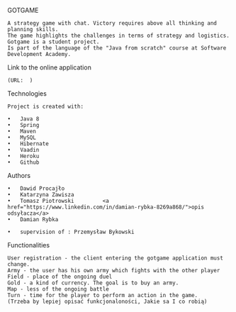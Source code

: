 GOTGAME

    A strategy game with chat. Victory requires above all thinking and planning skills. 
    The game highlights the challenges in terms of strategy and logistics. Gotgame is a student project. 
    Is part of the language of the "Java from scratch" course at Software Development Academy.

Link to the online application

    (URL:  )

Technologies

    Project is created with:
    
    •	Java 8
    •	Spring
    •	Maven
    •	MySQL
    •	Hibernate
    •	Vaadin
    •	Heroku
    •	Github

Authors

    •	Dawid Procajło               
    •	Katarzyna Zawisza         
    •	Tomasz Piotrowski         <a href="https://www.linkedin.com/in/damian-rybka-8269a868/">opis odsyłacza</a>
    •	Damian Rybka         

    •	supervision of : Przemysław Bykowski         

Functionalities

    User registration - the client entering the gotgame application must change.
    Army - the user has his own army which fights with the other player
    Field - place of the ongoing duel
    Gold - a kind of currency. The goal is to buy an army.
    Map - less of the ongoing battle
    Turn - time for the player to perform an action in the game.
    (Trzeba by lepiej opisać funkcjonaloności, Jakie sa I co robią)



